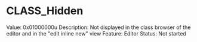 # CLASS_Hidden

Value: 0x01000000u
Description: Not displayed in the class browser of the editor and in the "edit inline new" view
Feature: Editor
Status: Not started